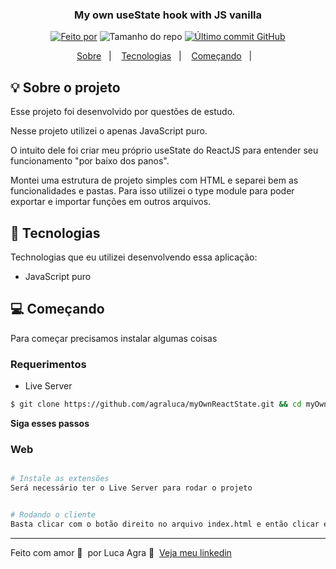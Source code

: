 <h3 align="center">
  My own useState hook with JS vanilla
</h3>

<p align="center">
  <a href="https://www.linkedin.com/in/agra-luca/"><img alt="Feito por" src="https://img.shields.io/badge/feito%20por-Luca%20Agra-%2315C3"></a>
  <img alt="Tamanho do repo" src="https://img.shields.io/github/repo-size/agraluca/myOwnReactState?color=15C3D6%22">
  <a href="https://github.com/agraluca/myOwnReactState/commits/main"><img alt="Último commit GitHub" src="https://img.shields.io/github/last-commit/agraluca/myOwnReactState?color=15C3D6"></a>
</p>

<p align="center">
  <a href="#-sobre-o-projeto">Sobre</a>&nbsp;&nbsp;&nbsp;|&nbsp;&nbsp;&nbsp;
  <a href="#-tecnologias">Tecnologias</a>&nbsp;&nbsp;&nbsp;|&nbsp;&nbsp;&nbsp;
  <a href="#-começando">Começando</a>&nbsp;&nbsp;&nbsp;|&nbsp;&nbsp;&nbsp;
</p>

## :bulb: Sobre o projeto

Esse projeto foi desenvolvido por questões de estudo.

Nesse projeto utilizei o apenas JavaScript puro.

O intuito dele foi criar meu próprio useState do ReactJS para entender seu funcionamento "por baixo dos panos".

Montei uma estrutura de projeto simples com HTML e separei bem as funcionalidades e pastas. Para isso utilizei o type module para poder exportar e importar funções em outros arquivos.

## 🚀 Tecnologias

Technologias que eu utilizei desenvolvendo essa aplicação:

- JavaScript puro

## 💻 Começando

Para começar precisamos instalar algumas coisas

### Requerimentos

- Live Server

```bash
$ git clone https://github.com/agraluca/myOwnReactState.git && cd myOwnReactState
```

**Siga esses passos**

### Web

```bash

# Instale as extensões
Será necessário ter o Live Server para rodar o projeto


# Rodando o cliente
Basta clicar com o botão direito no arquivo index.html e então clicar em "Open with Live Server"
```

---

Feito com amor 💙&nbsp; por Luca Agra 👋 &nbsp;[Veja meu linkedin](https://www.linkedin.com/in/agra-luca/)
